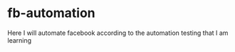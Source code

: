 # fb-automation
Here I will automate facebook according to the automation testing that I am learning
